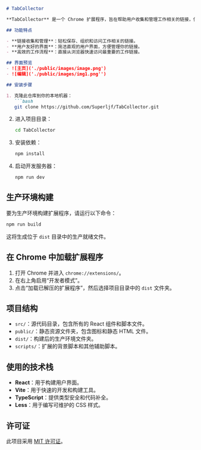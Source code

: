 

```markdown
# TabCollector

**TabCollector** 是一个 Chrome 扩展程序，旨在帮助用户收集和管理工作相关的链接，使你能够轻松地组织和访问常用的网页。

## 功能特点

- **链接收集和管理**：轻松保存、组织和访问工作相关的链接。
- **用户友好的界面**：简洁直观的用户界面，方便管理你的链接。
- **高效的工作流程**：直接从浏览器快速访问最重要的工作链接。

## 界面预览
- ![主页]('./public/images/image.png')
- ![编辑]('./public/images/img1.png'')

## 安装步骤

1. 克隆此仓库到你的本地机器：
   ```bash
   git clone https://github.com/Superljf/TabCollector.git
   ```
2. 进入项目目录：
   ```bash
   cd TabCollector
   ```
3. 安装依赖：
   ```bash
   npm install
   ```
4. 启动开发服务器：
   ```bash
   npm run dev
   ```

## 生产环境构建

要为生产环境构建扩展程序，请运行以下命令：

```bash
npm run build
```

这将生成位于 `dist` 目录中的生产就绪文件。

## 在 Chrome 中加载扩展程序

1. 打开 Chrome 并进入 `chrome://extensions/`。
2. 在右上角启用“开发者模式”。
3. 点击“加载已解压的扩展程序”，然后选择项目目录中的 `dist` 文件夹。

## 项目结构

- `src/`：源代码目录，包含所有的 React 组件和脚本文件。
- `public/`：静态资源文件夹，包含图标和静态 HTML 文件。
- `dist/`：构建后的生产环境文件夹。
- `scripts/`：扩展的背景脚本和其他辅助脚本。

## 使用的技术栈

- **React**：用于构建用户界面。
- **Vite**：用于快速的开发和构建工具。
- **TypeScript**：提供类型安全和代码补全。
- **Less**：用于编写可维护的 CSS 样式。

## 许可证

此项目采用 [MIT 许可证](LICENSE)。
```

